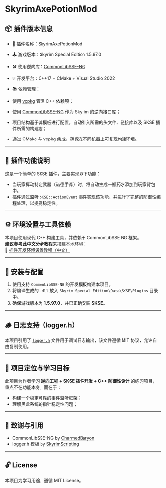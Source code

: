 # SkyrimAxePotionMod

## 📦 插件版本信息

- 🔧 插件名称：SkyrimAxePotionMod
- 🕹️ 游戏版本：Skyrim Special Edition 1.5.97.0
- 🛠️ 使用逆向库：[CommonLibSSE-NG](https://github.com/CharmedBaryon/CommonLibSSE-NG)
- 💡 开发平台：C++17 + CMake + Visual Studio 2022
- 📚 依赖管理：

- 使用 [vcpkg](https://github.com/microsoft/vcpkg) 管理 C++ 依赖项；
- 使用 [CommonLibSSE-NG](https://github.com/CharmedBaryon/CommonLibSSE-NG) 作为 Skyrim 的逆向接口库；
- 项目结构基于其模板进行配置，自动引入所需的头文件、链接库以及 SKSE 插件所需的构建宏；
- 通过 CMake 与 vcpkg 集成，确保在不同机器上可复现构建环境。


---

## 📖 插件功能说明

这是一个简单的 SKSE 插件，主要实现以下功能：

- 当玩家挥动特定武器（诺德手斧）时，将自动生成一瓶药水添加到玩家背包中。
- 插件通过监听 `SKSE::ActionEvent` 事件实现该功能，并进行了完整的防御性编程处理，以提高稳定性。

---

## ⚙️ 环境设置与工具依赖

本项目使用现代 C++ 构建工具，并依赖于 CommonLibSSE NG 框架。  
**建议参考此中文分步教程**来搭建本地环境：  
📖 [插件开发环境设置教程（中文）](https://github.com/gottyduke/PluginTutorialCN/blob/master/docs/setup/Setup.md)

---

## 🧰 安装与配置

1. 使用支持 `CommonLibSSE-NG` 的开发模板构建本项目。
2. 将编译生成的 `.dll` 放入 `Skyrim Special Edition\Data\SKSE\Plugins` 目录中。
3. 确保游戏版本为 **1.5.97.0**，并已正确安装 **SKSE**。

---

## 🪵 日志支持（logger.h）

本项目引用了 [`logger.h`](https://github.com/SkyrimScripting/SKSE_Templates) 文件用于调试日志输出，该文件遵循 MIT 协议，允许自由复制使用。

---

## 🧠 项目定位与学习目标

此项目为作者学习 **逆向工程 + SKSE 插件开发 + C++ 防御性设计** 的练习项目，重点不在功能本身，而在于：

- 构建一个稳定可靠的事件监听框架；
- 理解黑盒系统的指针稳定性问题；

---

## 🧾 致谢与引用

- CommonLibSSE-NG by [CharmedBaryon](https://github.com/CharmedBaryon)
- logger.h 模板 by [SkyrimScripting](https://github.com/SkyrimScripting/SKSE_Templates)

---

## 🔓 License

本项目为学习用途，遵循 MIT License。


